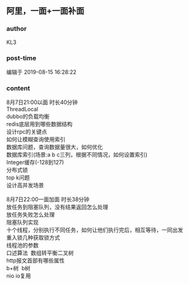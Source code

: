 ## 阿里，一面+一面补面
### author 
KL3
### post-time 

编辑于  2019-08-15 16:28:22
### content 
<div class="post-topic-des nc-post-content">
 <div>
  8月7日21:00以面 时长40分钟
  <br/>
  ThreadLocal
 </div>
 <div>
  dubbo的负载均衡
  <br/>
 </div>
 <div>
  redis底层用到哪些数据结构
 </div>
 <div>
  设计rpc的关键点
  <br/>
  如何让模糊查询使用索引
  <br/>
  数据库问题，查询数据量很大，如何优化
  <br/>
  数据库索引(场景:a b c三列，根据不同情况，如何设置索引)
  <br/>
  Integer缓存(-128到127)
  <br/>
  分布式锁
  <br/>
  top k问题
  <br/>
  设计高并发场景
 </div>
 <div>
  <br/>
  8月7日22:00一面加面 时长38分钟
  <br/>
  放任务到阻塞队列，没有结果返回怎么处理
  <br/>
  放任务失败怎么处理
  <br/>
  阻塞队列实现
  <br/>
  十个线程，分别执行不同任务，如何让他们执行完后，相互等待，一同出发
  <br/>
  重入锁几种获取锁方式
  <br/>
  线程池的参数
  <br/>
  口述算法  数组转平衡二叉树
  <br/>
  http报文首部有哪些属性
  <br/>
  b+树  b树
  <br/>
  nio io复用
 </div>
</div>
